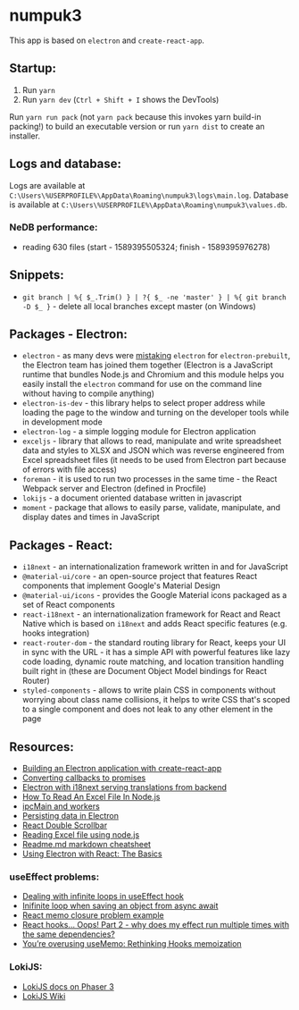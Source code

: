 # numpuk3

This app is based on `electron` and `create-react-app`.

## Startup:

1. Run `yarn`
2. Run `yarn dev` (`Ctrl + Shift + I` shows the DevTools)

Run `yarn run pack` (not `yarn pack` because this invokes yarn build-in packing!) to build an executable version or run `yarn dist` to create an installer.

## Logs and database:

Logs are available at `C:\Users\%USERPROFILE%\AppData\Roaming\numpuk3\logs\main.log`.
Database is available at `C:\Users\%USERPROFILE%\AppData\Roaming\numpuk3\values.db`.

### NeDB performance:

- reading 630 files (start - 1589395505324; finish - 1589395976278)

## Snippets:

- `git branch | %{ $_.Trim() } | ?{ $_ -ne 'master' } | %{ git branch -D $_ }` - delete all local branches except master (on Windows)

## Packages - Electron:

- `electron` - as many devs were [mistaking](https://www.electronjs.org/blog/npm-install-electron "Electron blog") `electron` for `electron-prebuilt`, the Electron team has joined them together (Electron is a JavaScript runtime that bundles Node.js and Chromium and this module helps you easily install the `electron` command for use on the command line without having to compile anything)
- `electron-is-dev` - this library helps to select proper address while loading the page to the window and turning on the developer tools while in development mode
- `electron-log` - a simple logging module for Electron application
- `exceljs` - library that allows to read, manipulate and write spreadsheet data and styles to XLSX and JSON which was reverse engineered from Excel spreadsheet files (it needs to be used from Electron part because of errors with file access)
- `foreman` - it is used to run two processes in the same time - the React Webpack server and Electron (defined in Procfile)
- `lokijs` - a document oriented database written in javascript
- `moment` - package that allows to easily parse, validate, manipulate, and display dates and times in JavaScript

## Packages - React:

- `i18next` - an internationalization framework written in and for JavaScript
- `@material-ui/core` - an open-source project that features React components that implement Google's Material Design
- `@material-ui/icons` - provides the Google Material icons packaged as a set of React components
- `react-i18next` - an internationalization framework for React and React Native which is based on `i18next` and adds React specific features (e.g. hooks integration)
- `react-router-dom` - the standard routing library for React, keeps your UI in sync with the URL - it has a simple API with powerful features like lazy code loading, dynamic route matching, and location transition handling built right in (these are Document Object Model bindings for React Router)
- `styled-components` - allows to write plain CSS in components without worrying about class name collisions, it helps to write CSS that's scoped to a single component and does not leak to any other element in the page

## Resources:

- [Building an Electron application with create-react-app](https://www.freecodecamp.org/news/building-an-electron-application-with-create-react-app-97945861647c/)
- [Converting callbacks to promises](https://zellwk.com/blog/converting-callbacks-to-promises/)
- [Electron with i18next serving translations from backend](https://github.com/reZach/i18next-electron-fs-backend)
- [How To Read An Excel File In Node.js](https://medium.com/javascript-in-plain-english/how-to-read-an-excel-file-in-node-js-6e669e9a3ce1)
- [ipcMain and workers](https://medium.com/swlh/how-to-run-background-worker-processes-in-an-electron-app-e0dc310a93cc)
- [Persisting data in Electron](https://www.techiediaries.com/electron-data-persistence/)
- [React Double Scrollbar](https://github.com/umchee/react-double-scrollbar)
- [Reading Excel file using node.js](https://stackoverflow.com/questions/28860728/reading-excel-file-using-node-js "Stack Overflow answer")
- [Readme.md markdown cheatsheet](https://github.com/tchapi/markdown-cheatsheet/blob/master/README.md)
- [Using Electron with React: The Basics](https://medium.com/@brockhoff/using-electron-with-react-the-basics-e93f9761f86f)

### useEffect problems:

- [Dealing with infinite loops in useEffect hook](https://dev.to/webcoderkz/dealing-with-infinite-loops-in-useeffect-hook-j11)
- [Inifinite loop when saving an object from async await](https://stackoverflow.com/questions/61717644/inifinite-loop-when-saving-an-object-from-async-await)
- [React memo closure problem example](https://stackoverflow.com/questions/61779826/why-the-props-that-are-passed-to-memo-are-dont-store-the-value)
- [React hooks... Oops! Part 2 - why does my effect run multiple times with the same dependencies?](https://lukaszmakuch.pl/post/react-hooks-oops-part-2-effect-runs-multiple-times-with-the-same-dependencies/)
- [You’re overusing useMemo: Rethinking Hooks memoization](https://blog.logrocket.com/rethinking-hooks-memoization/)

### LokiJS:

- [LokiJS docs on Phaser 3](https://rexrainbow.github.io/phaser3-rex-notes/docs/site/lokijs/)
- [LokiJS Wiki](https://github.com/techfort/LokiJS/wiki)
